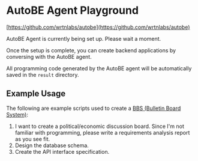 # AutoBE Agent Playground

[https://github.com/wrtnlabs/autobe](https://github.com/wrtnlabs/autobe)

AutoBE Agent is currently being set up. Please wait a moment.

Once the setup is complete, you can create backend applications by conversing with the AutoBE agent.

All programming code generated by the AutoBE agent will be automatically saved in the `result` directory.

## Example Usage

The following are example scripts used to create a [BBS (Bulletin Board System)]([https://stackblitz.com/edit/autobe-demo-bbs?file=docs%2Fanalysis%2Findex.md,src%2Fapi%2Fstructures%2FIBbsArticle.ts,src%2Fcontrollers%2Fbbs%2Farticles%2FBbsArticlesController.ts,README.md](https://stackblitz.com/github/wrtnlabs/autobe-example-bbs)):

1. I want to create a political/economic discussion board. Since I'm not familiar with programming, please write a requirements analysis report as you see fit.
2. Design the database schema.
3. Create the API interface specification.
